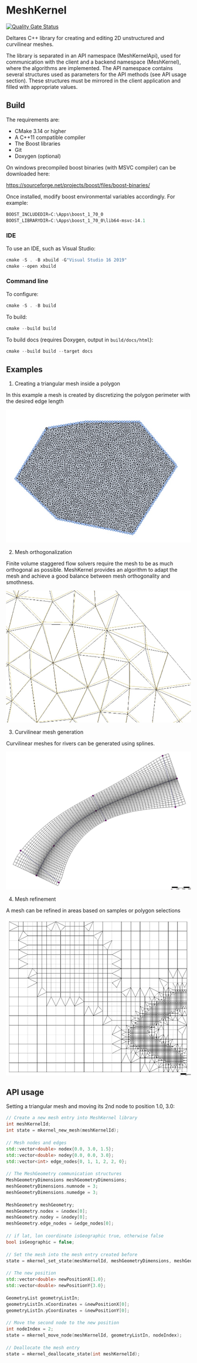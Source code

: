 # MeshKernel
[![Quality Gate Status](https://sonarcloud.io/api/project_badges/measure?project=Deltares_Grid_Editor_back-end&metric=alert_status)](https://sonarcloud.io/dashboard?id=Deltares_Grid_Editor_back-end)

Deltares C++ library for creating and editing 2D unstructured and curvilinear meshes.

The library is separated in an API namespace (MeshKernelApi), used for communication with the client and a backend namespace (MeshKernel), where the algorithms are implemented. 
The API namespace contains several structures used as parameters for the API methods (see API usage section). 
These structures must be mirrored in the client application and filled with appropriate values.

## Build

The requirements are:
- CMake 3.14 or higher
- A C++11 compatible compiler
- The Boost libraries
- Git
- Doxygen (optional)


On windows precompiled boost binaries (with MSVC compiler) can be downloaded here:

https://sourceforge.net/projects/boost/files/boost-binaries/ 

Once installed, modify boost environmental variables accordingly. For example:
```powershell
BOOST_INCLUDEDIR=C:\Apps\boost_1_70_0
BOOST_LIBRARYDIR=C:\Apps\boost_1_70_0\lib64-msvc-14.1
```
### IDE
To use an IDE, such as Visual Studio:

```powershell
cmake -S . -B xbuild -G"Visual Studio 16 2019"
cmake --open xbuild
```
### Command line
To configure:
```powershell
cmake -S . -B build
```

To build:
```powershell
cmake --build build
```

To build docs (requires Doxygen, output in `build/docs/html`):
```powershell
cmake --build build --target docs
```


## Examples

1. Creating a triangular mesh inside a polygon

In this example a mesh is created by discretizing the polygon perimeter with the desired edge length

![alt tag](docs/images/TriangularMeshInPolygon.jpg)

2. Mesh orthogonalization

Finite volume staggered flow solvers require the mesh to be as much orthogonal as possible. 
MeshKernel provides an algorithm to adapt the mesh and achieve a good balance between mesh orthogonality and smothness.

![alt tag](docs/images/MeshOrthogonalization.jpg)

3. Curvilinear mesh generation

Curvilinear meshes for rivers can be generated using splines.

![alt tag](docs/images/OrthogonalCurvilinearGrid.jpg)

4. Mesh refinement

A mesh can be refined in areas based on samples or polygon selections 

![alt tag](docs/images/GridRefinement.jpg)


## API usage

Setting a triangular mesh and moving its 2nd node to position 1.0, 3.0:
```c++
// Create a new mesh entry into MeshKernel library
int meshKernelId;
int state = mkernel_new_mesh(meshKernelId);

// Mesh nodes and edges
std::vector<double> nodex{0.0, 3.0, 1.5};
std::vector<double> nodey{0.0, 0.0, 3.0};
std::vector<int> edge_nodes{0, 1, 1, 2, 2, 0};

// The MeshGeometry communication structures
MeshGeometryDimensions meshGeometryDimensions;
meshGeometryDimensions.numnode = 3;
meshGeometryDimensions.numedge = 3;

MeshGeometry meshGeometry;
meshGeometry.nodex = &nodex[0];
meshGeometry.nodey = &nodey[0];
meshGeometry.edge_nodes = &edge_nodes[0];

// if lat, lon coordinate isGeographic true, otherwise false
bool isGeographic = false;

// Set the mesh into the mesh entry created before
state = mkernel_set_state(meshKernelId, meshGeometryDimensions, meshGeometry, isGeographic);

// The new position
std::vector<double> newPositionX{1.0};
std::vector<double> newPositionY{3.0};

GeometryList geometryListIn;
geometryListIn.xCoordinates = &newPositionX[0];
geometryListIn.yCoordinates = &newPositionY[0];

// Move the second node to the new position  
int nodeIndex = 2; 
state = mkernel_move_node(meshKernelId, geometryListIn, nodeIndex);

// Deallocate the mesh entry
state = mkernel_deallocate_state(int meshKernelId);
```
